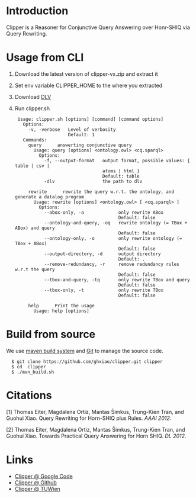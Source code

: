 # Introduction 

Clipper is a Reasoner for Conjunctive Query Answering over Honr-SHIQ via Query Rewriting. 

# Usage from CLI

1. Download the latest version of clipper-vx.zip and extract it
2. Set env variable CLIPPER_HOME to the where you extracted 
3. Download [DLV](http://www.dlvsystem.com/dlvsystem/index.php/DLV)
4. Run clipper.sh 


	    Usage: clipper.sh [options] [command] [command options]
	      Options:
	        -v, -verbose   Level of verbosity
	                       Default: 1
	      Commands:
	        query      answerting conjunctive query
	          Usage: query [options] <ontology.owl> <cq.sparql>      
	            Options:
	              -f, --output-format   output format, possible values: { table | csv |
	                                    atoms | html }
	                                    Default: table
	              -dlv                  the path to dlv
	    
	        rewrite      rewrite the query w.r.t. the ontology, and generate a datalog program
	          Usage: rewrite [options] <ontology.owl> [ <cq.sparql> ]       
	            Options:
	              --abox-only, -a             only rewrite ABox
	                                          Default: false
	              --ontology-and-query, -oq   rewrite ontology (= TBox + ABox) and query
	                                          Default: false
	              --ontology-only, -o         only rewrite ontology (= TBox + ABox)
	                                          Default: false
	              --output-directory, -d      output directory
	                                          Default: .
	              --remove-redundancy, -r     remove redundancy rules w.r.t the query
	                                          Default: false
	              --tbox-and-query, -tq       only rewrite TBox and query
	                                          Default: false
	              --tbox-only, -t             only rewrite TBox
	                                          Default: false
	    
	        help      Print the usage
	          Usage: help [options]


# Build from source 
We use [maven build system](http://maven.apache.org) and [Git](http://git-scm.com) to manage the source code.

	  $ git clone https://github.com/ghxiao/clipper.git clipper
	  $ cd  clipper
	  $ ./mvn_build.sh

# Citations

[1] Thomas Eiter, Magdalena Ortiz, Mantas Šimkus, Trung-Kien Tran, and Guohui Xiao. 
Query Rewriting for Horn-SHIQ plus Rules. _AAAI 2012_. 

[2] Thomas Eiter, Magdalena Ortiz, Mantas Šimkus, Trung-Kien Tran, and Guohui Xiao. Towards Practical Query Answering for Horn SHIQ. _DL 2012_. 

# Links 

  * [Clipper @ Google Code](http://code.google.com/p/clipper-reasoner)
  * [Clipper @ Github](https://github.com/ghxiao/clipper)
  * [Clipper @ TUWien](http://www.kr.tuwien.ac.at/research/systems/clipper/index.html)